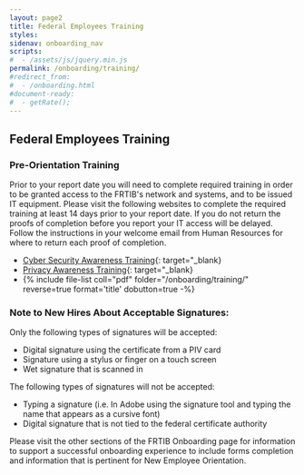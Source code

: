 ```yaml
---
layout: page2
title: Federal Employees Training
styles:
sidenav: onboarding_nav
scripts:
#  - /assets/js/jquery.min.js
permalink: /onboarding/training/
#redirect_from:
#  - /onboarding.html
#document-ready:
#  - getRate();
---
```


## Federal Employees Training

### Pre-Orientation Training

Prior to your report date you will need to complete required training in order to be granted access to the FRTIB's network and systems, and to be issued IT equipment. Please visit the following websites to complete the required training at least 14 days prior to your report date. If you do not return the proofs of completion before you report your IT access will be delayed. Follow the instructions in your welcome email from Human Resources for where to return each proof of completion.

* [Cyber Security Awareness Training](https://dl.dod.cyber.mil/wp-content/uploads/trn/online/disa_cac_2022_final_web/launch.html){: target="_blank}
* [Privacy Awareness Training](https://www.dhs.gov/xlibrary/privacy_training/index.htm){: target="_blank}
* {% include file-list coll="pdf" folder="/onboarding/training/" reverse=true format='title' dobutton=true -%}

### Note to New Hires About Acceptable Signatures:

Only the following types of signatures will be accepted:

* Digital signature using the certificate from a PIV card
* Signature using a stylus or finger on a touch screen
* Wet signature that is scanned in

The following types of signatures will not be accepted:

* Typing a signature (i.e. In Adobe using the signature tool and typing the name that appears as a cursive font)
* Digital signature that is not tied to the federal certificate authority

Please visit the other sections of the FRTIB Onboarding page for information to support a successful onboarding experience to include forms completion and information that is pertinent for New Employee Orientation.

<!-- CONTENT END -->
